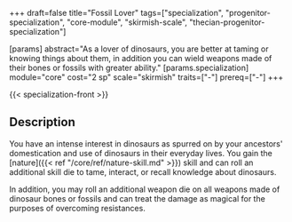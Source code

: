 +++
draft=false
title="Fossil Lover"
tags=["specialization", "progenitor-specialization", "core-module", "skirmish-scale", "thecian-progenitor-specialization"]

[params]
  abstract="As a lover of dinosaurs, you are better at taming or knowing things about them, in addition you can wield weapons made of their bones or fossils with greater ability."
  [params.specialization]
    module="core"
    cost="2 sp"
    scale="skirmish"
    traits=["-"]
    prereq=["-"]
+++

{{< specialization-front >}}

## Description

You have an intense interest in dinosaurs as spurred on by your ancestors' domestication and use of dinosaurs in their everyday lives. You gain the [nature]({{< ref "/core/ref/nature-skill.md" >}}) skill and can roll an additional skill die to tame, interact, or recall knowledge about dinosaurs.

In addition, you may roll an additional weapon die on all weapons made of dinosaur bones or fossils and can treat the damage as magical for the purposes of overcoming resistances.

